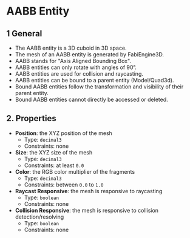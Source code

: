 # AABB Entity

## 1 General

- The AABB entity is a 3D cuboid in 3D space.
- The mesh of an AABB entity is generated by FabiEngine3D.
- AABB stands for "Axis Aligned Bounding Box".
- AABB entities can only rotate with angles of 90&deg;.
- AABB entities are used for collision and raycasting.
- AABB entities can be bound to a parent entity (Model/Quad3d).
- Bound AABB entities follow the transformation and visibility of their parent entity.
- Bound AABB entities cannot directly be accessed or deleted.

## 2. Properties

- **Position**: the XYZ position of the mesh
  - Type: `decimal3`
  - Constraints: none
- **Size**: the XYZ size of the mesh
  - Type: `decimal3`
  - Constraints: at least `0.0`
- **Color**: the RGB color multiplier of the fragments
  - Type: `decimal3`
  - Constraints: between `0.0` to `1.0`
- **Raycast Responsive**: the mesh is responsive to raycasting
  - Type: `boolean`
  - Constraints: none
- **Collision Responsive**: the mesh is responsive to collision detection/resolving
  - Type: `boolean`
  - Constraints: none

